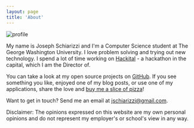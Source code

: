 ```yaml
---
layout: page
title: 'About'
---
```


<img src="https://i.imgur.com/ispXYpO.jpg" alt="profile" class="profile" />

My name is Joseph Schiarizzi and I'm a Computer Science student at The George Washington University. I love problem solving and trying out new technology.  I spend a lot of time working on [Hackital](hackital.io) - a hackathon in the capital, which I am the Director of.  

You can take a look at my open source projects on [GitHub](https://www.github.com/jschiarizzi). If you see something you like, enjoyed one of my blog posts, or use one of my applications, share the love and [buy me a slice of pizza](https://www.paypal.me/JosephSchiarizzi)!

Want to get in touch? Send me an email at [jschiarizzi@gmail.com](mailto:jschiarizzi@gmail.com).

Disclaimer: The opinions expressed on this website are my own personal opinions and do not represent my employer's or school's view in any way.

